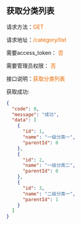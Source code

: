 ## 获取分类列表

<p>请求方法：<span style="color:#e96900">GET</p>
<p>请求地址：<span style="color:#e96900">/category/list</span></p>
<p>需要access_token： <span style="color:#e96900">否</span></p>
<p>需要管理员权限： <span style="color:#e96900">否</span></p>

<p>接口说明：<span style="color:#e96900">获取分类列表</span></p>

获取成功:
```json
{
  "code": 0,
  "message": "成功",
  "data": [
    {
      "id": 1,
      "name": "一级分类一",
      "parentId": 0
    },
    {
      "id": 2,
      "name": "一级分类二",
      "parentId": 0
    },
    {
      "id": 3,
      "name": "二级分类一",
      "parentId": 1
    }
  ]
}
```